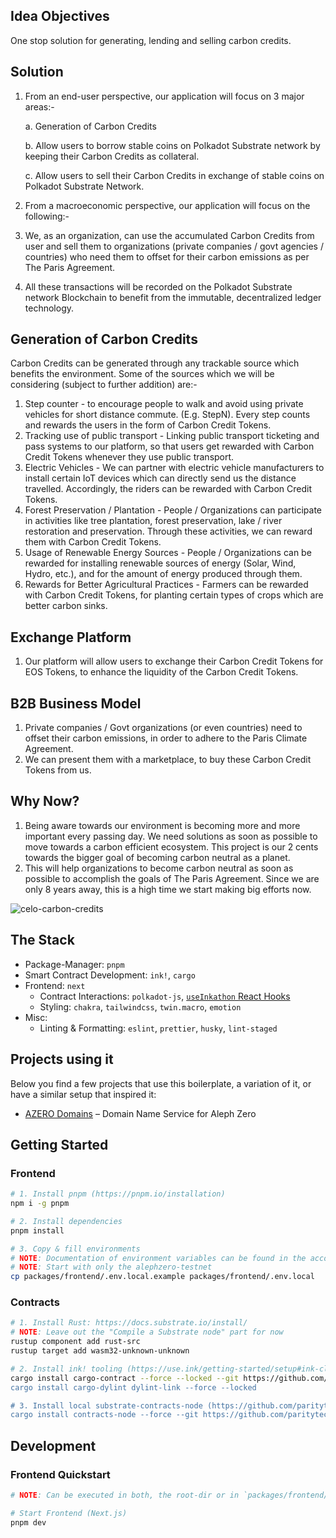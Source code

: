 ## Idea Objectives 
One stop solution for generating, lending and selling carbon credits.

## Solution 
1. From an end-user perspective, our application will focus on 3 major areas:-
    
    a. Generation of Carbon Credits
    
    b. Allow users to borrow stable coins on Polkadot Substrate network by keeping their Carbon Credits as collateral.
    
    c. Allow users to sell their Carbon Credits in exchange of stable coins on Polkadot Substrate Network.
2. From a macroeconomic perspective, our application will focus on the following:-
3. We, as an organization, can use the accumulated Carbon Credits from user and sell them to organizations (private companies / govt agencies / countries) who need them to offset for their carbon emissions as per The Paris Agreement. 
4. All these transactions will be recorded on the Polkadot Substrate network Blockchain to benefit from the immutable, decentralized ledger technology.

## Generation of Carbon Credits

Carbon Credits can be generated through any trackable source which benefits the environment. Some of the sources which we will be considering (subject to further addition) are:-

1. Step counter - to encourage people to walk and avoid using private vehicles for short distance commute. (E.g. StepN). Every step counts and rewards the users in the form of Carbon Credit Tokens.
2. Tracking use of public transport - Linking public transport ticketing and pass systems to our platform, so that users get rewarded with Carbon Credit Tokens whenever they use public transport.
3. Electric Vehicles - We can partner with electric vehicle manufacturers to install certain IoT devices which can directly send us the distance travelled. Accordingly, the riders can be rewarded with Carbon Credit Tokens.
4. Forest Preservation / Plantation - People / Organizations can participate in activities like tree plantation, forest preservation, lake / river restoration and preservation. Through these activities, we can reward them with Carbon Credit Tokens.
5. Usage of Renewable Energy Sources - People / Organizations can be rewarded for installing renewable sources of energy (Solar, Wind, Hydro, etc.), and for the amount of energy produced through them. 
6. Rewards for Better Agricultural Practices - Farmers can be rewarded with Carbon Credit Tokens, for planting certain types of crops which are better carbon sinks.


## Exchange Platform

1. Our platform will allow users to exchange their Carbon Credit Tokens for EOS Tokens, to enhance the liquidity of the Carbon Credit Tokens.

## B2B Business Model
1. Private companies / Govt organizations (or even countries) need to offset their carbon emissions, in order to adhere to the Paris Climate Agreement.
2. We can present them with a marketplace, to buy these Carbon Credit Tokens from us.

## Why Now?

1. Being aware towards our environment is becoming more and more important every passing day. We need solutions as soon as possible to move towards a carbon efficient ecosystem. This project is our 2 cents towards the bigger goal of becoming carbon neutral as a planet.
2. This will help organizations to become carbon neutral as soon as possible to accomplish the goals of The Paris Agreement. Since we are only 8 years away, this is a high time we start making big efforts now.

![celo-carbon-credits](https://user-images.githubusercontent.com/112708239/219795702-52e85d46-400b-42f5-8d12-7c6291836c87.png)
## The Stack

- Package-Manager: `pnpm`
- Smart Contract Development: `ink!`, `cargo`
- Frontend: `next`
  - Contract Interactions: `polkadot-js`, [`useInkathon` React Hooks](https://github.com/scio-labs/use-inkathon)
  - Styling: `chakra`, `tailwindcss`, `twin.macro`, `emotion`
- Misc:
  - Linting & Formatting: `eslint`, `prettier`, `husky`, `lint-staged`


## Projects using it

Below you find a few projects that use this boilerplate, a variation of it, or have a similar setup that inspired it:

- [AZERO Domains](https://github.com/wottpal/azero.domains) – Domain Name Service for Aleph Zero

## Getting Started

### Frontend

```bash
# 1. Install pnpm (https://pnpm.io/installation)
npm i -g pnpm

# 2. Install dependencies
pnpm install

# 3. Copy & fill environments
# NOTE: Documentation of environment variables can be found in the according `.example` file
# NOTE: Start with only the alephzero-testnet
cp packages/frontend/.env.local.example packages/frontend/.env.local
```

### Contracts

```bash
# 1. Install Rust: https://docs.substrate.io/install/
# NOTE: Leave out the "Compile a Substrate node" part for now
rustup component add rust-src
rustup target add wasm32-unknown-unknown

# 2. Install ink! tooling (https://use.ink/getting-started/setup#ink-cli)
cargo install cargo-contract --force --locked --git https://github.com/paritytech/cargo-contract.git // Don't run
cargo install cargo-dylint dylint-link --force --locked

# 3. Install local substrate-contracts-node (https://github.com/paritytech/substrate-contracts-node)
cargo install contracts-node --force --git https://github.com/paritytech/substrate-contracts-node.git
```

## Development

### Frontend Quickstart

```bash
# NOTE: Can be executed in both, the root-dir or in `packages/frontend/`

# Start Frontend (Next.js)
pnpm dev
```


